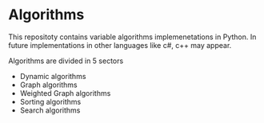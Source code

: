 # Algorithms
This repositoty contains variable algorithms implemenetations in Python. In future implementations in other languages like c#, c++ may appear.

Algorithms are divided in 5 sectors 
- Dynamic algorithms
- Graph algorithms
- Weighted Graph algorithms
- Sorting algorithms 
- Search algorithms


